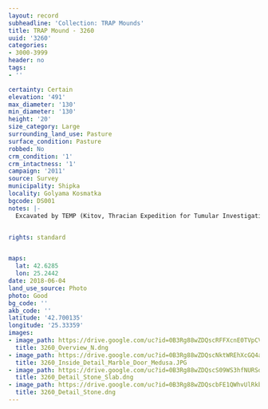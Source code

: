 ```yaml
---
layout: record
subheadline: 'Collection: TRAP Mounds'
title: TRAP Mound - 3260
uuid: '3260'
categories:
- 3000-3999
header: no
tags:
- ''

certainty: Certain
elevation: '491'
max_diameter: '130'
min_diameter: '130'
height: '20'
size_category: Large
surrounding_land_use: Pasture
surface_condition: Pasture
robbed: No
crm_condition: '1'
crm_intactness: '1'
campaign: '2011'
source: Survey
municipality: Shipka
locality: Golyama Kosmatka
bgcode: DS001
notes: |-
  Excavated by TEMP (Kitov, Thracian Expedition for Tumular Investigations) 2004, Museum inside.


rights: standard


maps:
  lat: 42.6285
  lon: 25.2442
date: 2018-06-04
land_use_source: Photo
photo: Good
bg_code: ''
akb_code: ''
latitude: '42.700135'
longitude: '25.33359'
images:
- image_path: https://drive.google.com/uc?id=0B3Rg88wZDQscRFFXcnE0TVpCVHc
  title: 3260_Overview_N.dng
- image_path: https://drive.google.com/uc?id=0B3Rg88wZDQscNktWREhXcGQ4aDA
  title: 3260_Inside_Detail_Marble_Door_Medusa.JPG
- image_path: https://drive.google.com/uc?id=0B3Rg88wZDQscS09WS3hfNURSdkk
  title: 3260_Detail_Stone_Slab.dng
- image_path: https://drive.google.com/uc?id=0B3Rg88wZDQscbFE1QWhvUlRkb28
  title: 3260_Detail_Stone.dng
---
```

